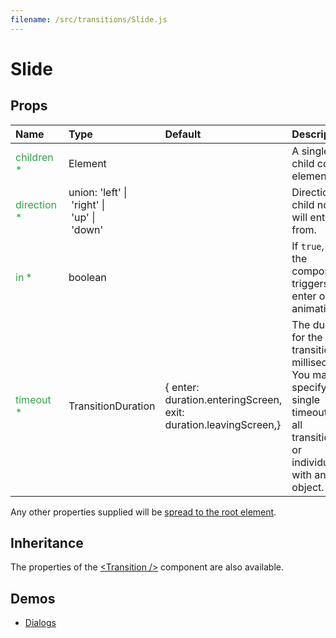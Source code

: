 ```yaml
---
filename: /src/transitions/Slide.js
---
```


<!--- This documentation is automatically generated, do not try to edit it. -->

# Slide



## Props

| Name | Type | Default | Description |
|:-----|:-----|:--------|:------------|
| <span style="color: #31a148">children *</span> | Element |  | A single child content element. |
| <span style="color: #31a148">direction *</span> | union:&nbsp;'left'&nbsp;&#124;<br>&nbsp;'right'&nbsp;&#124;<br>&nbsp;'up'&nbsp;&#124;<br>&nbsp;'down'<br> |  | Direction the child node will enter from. |
| <span style="color: #31a148">in *</span> | boolean |  | If `true`, show the component; triggers the enter or exit animation. |
| <span style="color: #31a148">timeout *</span> | TransitionDuration | {  enter: duration.enteringScreen,  exit: duration.leavingScreen,} | The duration for the transition, in milliseconds. You may specify a single timeout for all transitions, or individually with an object. |

Any other properties supplied will be [spread to the root element](/guides/api#spread).

## Inheritance

The properties of the [&lt;Transition /&gt;](https://reactcommunity.org/react-transition-group/#Transition) component are also available.

## Demos

- [Dialogs](/demos/dialogs)

